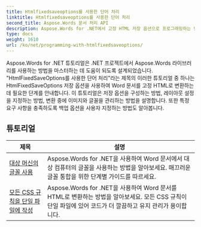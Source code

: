 ```yaml
---
title: Htmlfixedsaveoptions를 사용한 단어 처리
linktitle: Htmlfixedsaveoptions를 사용한 단어 처리
second_title: Aspose.Words 문서 처리 API
description: Aspose.Words for .NET에서 고정 HTML 저장 옵션으로 프로그래밍하는 방법을 알아보세요. 이 튜토리얼은 고정 레이아웃, 내장 이미지가 있는 HTML 문서를 생성하는 다양한 기능을 안내합니다.
type: docs
weight: 1610
url: /ko/net/programming-with-htmlfixedsaveoptions/
---
```

Aspose.Words for .NET 튜토리얼은 .NET 프로젝트에서 Aspose.Words 라이브러리를 사용하는 방법을 마스터하는 데 도움이 되도록 설계되었습니다. "HtmlFixedSaveOptions를 사용한 단어 처리"라는 제목의 이러한 튜토리얼 중 하나는 HtmlFixedSaveOptions 저장 옵션을 사용하여 Word 문서를 고정 HTML로 변환하는 데 필요한 단계를 안내합니다. 이 튜토리얼은 저장 옵션을 구성하는 방법, 레이아웃 설정을 지정하는 방법, 변환 중에 이미지와 글꼴을 관리하는 방법을 설명합니다. 또한 특정 요구 사항을 충족하도록 백업 옵션을 사용자 지정하는 방법도 알아봅니다.

 ## 튜토리얼
| 제목 | 설명 |
| --- | --- |
| [대상 머신의 글꼴 사용](./use-font-from-target-machine/) | Aspose.Words for .NET을 사용하여 Word 문서에서 대상 컴퓨터의 글꼴을 사용하는 방법을 알아보세요. 매끄러운 글꼴 통합을 위한 단계별 가이드를 따르세요. |
| [모든 CSS 규칙을 단일 파일에 작성](./write-all-css-rules-in-single-file/) | Aspose.Words for .NET을 사용하여 Word 문서를 HTML로 변환하는 방법을 알아보세요. 모든 CSS 규칙이 단일 파일에 있어 코드가 더 깔끔하고 유지 관리가 용이합니다. |